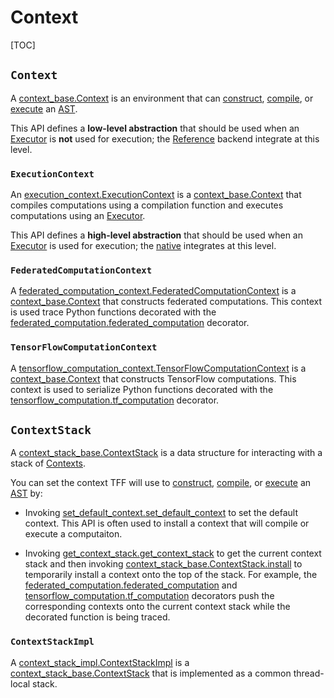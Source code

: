 # Context

[TOC]

## `Context`

A
[context_base.Context](https://github.com/tensorflow/federated/blob/main/tensorflow_federated/python/core/impl/context_stack/context_base.py)
is an environment that can [construct](tracing.md), [compile](compilation.md),
or [execute](execution.md) an [AST](compilation.md#ast).

This API defines a **low-level abstraction** that should be used when an
[Executor](execution.md#executor) is **not** used for execution; the
[Reference](backend.md#reference) backend integrate at this level.

### `ExecutionContext`

An
[execution_context.ExecutionContext](https://github.com/tensorflow/federated/blob/main/tensorflow_federated/python/core/impl/execution_contexts/sync_execution_context.py)
is a
[context_base.Context](https://github.com/tensorflow/federated/blob/main/tensorflow_federated/python/core/impl/context_stack/context_base.py)
that compiles computations using a compilation function and executes
computations using an [Executor](execution.md#executor).

This API defines a **high-level abstraction** that should be used when an
[Executor](execution.md#executor) is used for execution; the
[native](backend.md#native) integrates at this level.

### `FederatedComputationContext`

A
[federated_computation_context.FederatedComputationContext](https://github.com/tensorflow/federated/blob/main/tensorflow_federated/python/core/impl/federated_context/federated_computation_context.py)
is a
[context_base.Context](https://github.com/tensorflow/federated/blob/main/tensorflow_federated/python/core/impl/context_stack/context_base.py)
that constructs federated computations. This context is used trace Python
functions decorated with the
[federated_computation.federated_computation](https://github.com/tensorflow/federated/blob/main/tensorflow_federated/python/core/impl/federated_context/federated_computation.py)
decorator.

### `TensorFlowComputationContext`

A
[tensorflow_computation_context.TensorFlowComputationContext](https://github.com/tensorflow/federated/blob/main/tensorflow_federated/python/core/impl/tensorflow_context/tensorflow_computation_context.py)
is a
[context_base.Context](https://github.com/tensorflow/federated/blob/main/tensorflow_federated/python/core/impl/context_stack/context_base.py)
that constructs TensorFlow computations. This context is used to serialize
Python functions decorated with the
[tensorflow_computation.tf_computation](https://github.com/tensorflow/federated/blob/main/tensorflow_federated/python/core/impl/tensorflow_context/tensorflow_computation.py)
decorator.

## `ContextStack`

A
[context_stack_base.ContextStack](https://github.com/tensorflow/federated/blob/main/tensorflow_federated/python/core/impl/context_stack/context_stack_base.py)
is a data structure for interacting with a stack of [Contexts](#context).

You can set the context TFF will use to [construct](tracing.md),
[compile](compilation.md), or [execute](execution.md) an
[AST](compilation.md#ast) by:

*   Invoking
    [set_default_context.set_default_context](https://github.com/tensorflow/federated/blob/main/tensorflow_federated/python/core/impl/context_stack/set_default_context.py)
    to set the default context. This API is often used to install a context that
    will compile or execute a computaiton.

*   Invoking
    [get_context_stack.get_context_stack](https://github.com/tensorflow/federated/blob/main/tensorflow_federated/python/core/impl/context_stack/get_context_stack.py)
    to get the current context stack and then invoking
    [context_stack_base.ContextStack.install](https://github.com/tensorflow/federated/blob/main/tensorflow_federated/python/core/impl/context_stack/context_stack_base.py)
    to temporarily install a context onto the top of the stack. For example, the
    [federated_computation.federated_computation](https://github.com/tensorflow/federated/blob/main/tensorflow_federated/python/core/impl/federated_context/federated_computation.py)
    and
    [tensorflow_computation.tf_computation](https://github.com/tensorflow/federated/blob/main/tensorflow_federated/python/core/impl/tensorflow_context/tensorflow_computation.py)
    decorators push the corresponding contexts onto the current context stack
    while the decorated function is being traced.

### `ContextStackImpl`

A
[context_stack_impl.ContextStackImpl](https://github.com/tensorflow/federated/blob/main/tensorflow_federated/python/core/impl/context_stack/context_stack_impl.py)
is a
[context_stack_base.ContextStack](https://github.com/tensorflow/federated/blob/main/tensorflow_federated/python/core/impl/context_stack/context_stack_base.py)
that is implemented as a common thread-local stack.
